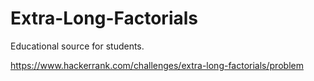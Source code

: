 # Extra-Long-Factorials
Educational source for students.

https://www.hackerrank.com/challenges/extra-long-factorials/problem
